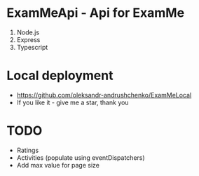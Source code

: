 # ExamMeApi - Api for ExamMe

1. Node.js 
2. Express 
3. Typescript

# Local deployment

* https://github.com/oleksandr-andrushchenko/ExamMeLocal
* If you like it - give me a star, thank you

# TODO

* Ratings
* Activities (populate using eventDispatchers)
* Add max value for page size
